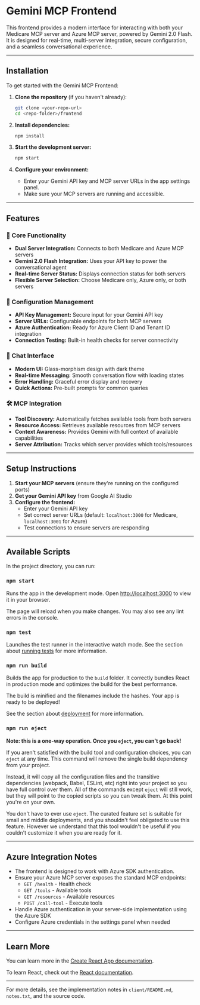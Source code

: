 
# Gemini MCP Frontend

This frontend provides a modern interface for interacting with both your Medicare MCP server and Azure MCP server, powered by Gemini 2.0 Flash. It is designed for real-time, multi-server integration, secure configuration, and a seamless conversational experience.

---

## Installation

To get started with the Gemini MCP Frontend:

1. **Clone the repository** (if you haven't already):

   ```sh
   git clone <your-repo-url>
   cd <repo-folder>/frontend
   ```

2. **Install dependencies:**

   ```sh
   npm install
   ```

3. **Start the development server:**

   ```sh
   npm start
   ```

4. **Configure your environment:**
   - Enter your Gemini API key and MCP server URLs in the app settings panel.
   - Make sure your MCP servers are running and accessible.

---

## Features

### 🎯 Core Functionality

- **Dual Server Integration:** Connects to both Medicare and Azure MCP servers
- **Gemini 2.0 Flash Integration:** Uses your API key to power the conversational agent
- **Real-time Server Status:** Displays connection status for both servers
- **Flexible Server Selection:** Choose Medicare only, Azure only, or both servers

### 🔧 Configuration Management

- **API Key Management:** Secure input for your Gemini API key
- **Server URLs:** Configurable endpoints for both MCP servers
- **Azure Authentication:** Ready for Azure Client ID and Tenant ID integration
- **Connection Testing:** Built-in health checks for server connectivity

### 💬 Chat Interface

- **Modern UI:** Glass-morphism design with dark theme
- **Real-time Messaging:** Smooth conversation flow with loading states
- **Error Handling:** Graceful error display and recovery
- **Quick Actions:** Pre-built prompts for common queries

### 🛠 MCP Integration

- **Tool Discovery:** Automatically fetches available tools from both servers
- **Resource Access:** Retrieves available resources from MCP servers
- **Context Awareness:** Provides Gemini with full context of available capabilities
- **Server Attribution:** Tracks which server provides which tools/resources

---

## Setup Instructions

1. **Start your MCP servers** (ensure they're running on the configured ports)
2. **Get your Gemini API key** from Google AI Studio
3. **Configure the frontend:**
    - Enter your Gemini API key
    - Set correct server URLs (default: `localhost:3000` for Medicare, `localhost:3001` for Azure)
    - Test connections to ensure servers are responding

---

## Available Scripts

In the project directory, you can run:

### `npm start`

Runs the app in the development mode.
Open [http://localhost:3000](http://localhost:3000) to view it in your browser.

The page will reload when you make changes.
You may also see any lint errors in the console.

### `npm test`

Launches the test runner in the interactive watch mode.
See the section about [running tests](https://facebook.github.io/create-react-app/docs/running-tests) for more information.

### `npm run build`

Builds the app for production to the `build` folder.
It correctly bundles React in production mode and optimizes the build for the best performance.

The build is minified and the filenames include the hashes.
Your app is ready to be deployed!

See the section about [deployment](https://facebook.github.io/create-react-app/docs/deployment) for more information.

### `npm run eject`

**Note: this is a one-way operation. Once you `eject`, you can't go back!**

If you aren't satisfied with the build tool and configuration choices, you can `eject` at any time. This command will remove the single build dependency from your project.

Instead, it will copy all the configuration files and the transitive dependencies (webpack, Babel, ESLint, etc) right into your project so you have full control over them. All of the commands except `eject` will still work, but they will point to the copied scripts so you can tweak them. At this point you're on your own.

You don't have to ever use `eject`. The curated feature set is suitable for small and middle deployments, and you shouldn't feel obligated to use this feature. However we understand that this tool wouldn't be useful if you couldn't customize it when you are ready for it.

---

## Azure Integration Notes

- The frontend is designed to work with Azure SDK authentication.
- Ensure your Azure MCP server exposes the standard MCP endpoints:
  - `GET /health` - Health check
  - `GET /tools` - Available tools
  - `GET /resources` - Available resources
  - `POST /call-tool` - Execute tools
- Handle Azure authentication in your server-side implementation using the Azure SDK
- Configure Azure credentials in the settings panel when needed

---

## Learn More

You can learn more in the [Create React App documentation](https://facebook.github.io/create-react-app/docs/getting-started).

To learn React, check out the [React documentation](https://reactjs.org/).

---

For more details, see the implementation notes in `client/README.md`, `notes.txt`, and the source code.
